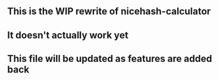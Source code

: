 ## This is the WIP rewrite of nicehash-calculator

## It doesn't actually work yet

## This file will be updated as features are added back
